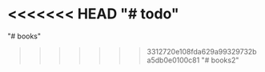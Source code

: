 <<<<<<< HEAD
"# todo" 
=======
"# books" 
>>>>>>> 3312720e108fda629a99329732ba5db0e0100c81
"# books2" 
